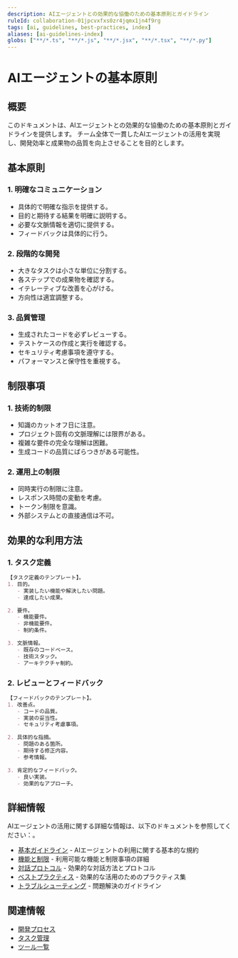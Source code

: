 ```yaml
---
description: AIエージェントとの効果的な協働のための基本原則とガイドライン
ruleId: collaboration-01jpcvxfxs0zr4jqmx1jn4f9rg
tags: [ai, guidelines, best-practices, index]
aliases: [ai-guidelines-index]
globs: ["**/*.ts", "**/*.js", "**/*.jsx", "**/*.tsx", "**/*.py"]
---
```



# AIエージェントの基本原則

## 概要

このドキュメントは、AIエージェントとの効果的な協働のための基本原則とガイドラインを提供します。
チーム全体で一貫したAIエージェントの活用を実現し、開発効率と成果物の品質を向上させることを目的とします。

## 基本原則

### 1. 明確なコミュニケーション

- 具体的で明確な指示を提供する。
- 目的と期待する結果を明確に説明する。
- 必要な文脈情報を適切に提供する。
- フィードバックは具体的に行う。

### 2. 段階的な開発

- 大きなタスクは小さな単位に分割する。
- 各ステップでの成果物を確認する。
- イテレーティブな改善を心がける。
- 方向性は適宜調整する。

### 3. 品質管理

- 生成されたコードを必ずレビューする。
- テストケースの作成と実行を確認する。
- セキュリティ考慮事項を遵守する。
- パフォーマンスと保守性を重視する。

## 制限事項

### 1. 技術的制限

- 知識のカットオフ日に注意。
- プロジェクト固有の文脈理解には限界がある。
- 複雑な要件の完全な理解は困難。
- 生成コードの品質にばらつきがある可能性。

### 2. 運用上の制限

- 同時実行の制限に注意。
- レスポンス時間の変動を考慮。
- トークン制限を意識。
- 外部システムとの直接通信は不可。

## 効果的な利用方法

### 1. タスク定義

```markdown
【タスク定義のテンプレート】。
1. 目的。
   - 実装したい機能や解決したい問題。
   - 達成したい成果。

2. 要件。
   - 機能要件。
   - 非機能要件。
   - 制約条件。

3. 文脈情報。
   - 既存のコードベース。
   - 技術スタック。
   - アーキテクチャ制約。
```

### 2. レビューとフィードバック

```markdown
【フィードバックのテンプレート】。
1. 改善点。
   - コードの品質。
   - 実装の妥当性。
   - セキュリティ考慮事項。

2. 具体的な指摘。
   - 問題のある箇所。
   - 期待する修正内容。
   - 参考情報。

3. 肯定的なフィードバック。
   - 良い実装。
   - 効果的なアプローチ。
```

## 詳細情報

AIエージェントの活用に関する詳細な情報は、以下のドキュメントを参照してください：。

- [基本ガイドライン](guidelines.md) - AIエージェントの利用に関する基本的な規約
- [機能と制限](capabilities.md) - 利用可能な機能と制限事項の詳細
- [対話プロトコル](interaction.md) - 効果的な対話方法とプロトコル
- [ベストプラクティス](best-practices.md) - 効果的な活用のためのプラクティス集
- [トラブルシューティング](troubleshooting.md) - 問題解決のガイドライン

## 関連情報

- [開発プロセス](../development.md)
- [タスク管理](../task-management.md)
- [ツール一覧](../development/tools.md)
